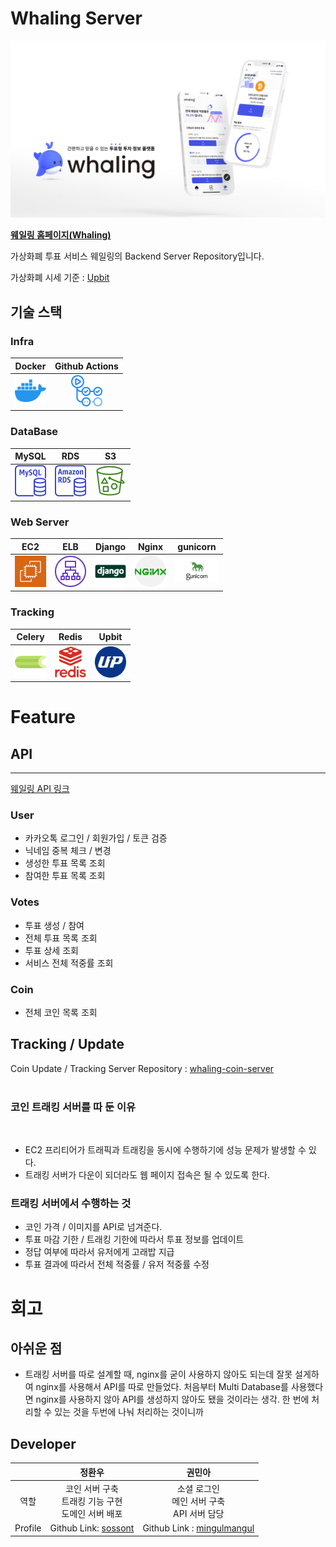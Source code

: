 # Whaling Server

<img src="./images/whaling.png" title="Whaling 화면"/>

**[웨일링 홈페이지(Whaling)](https://whaling.co.kr)**

가상화폐 투표 서비스 웨일링의 Backend Server Repository입니다.

가상화폐 시세 기준 :  [Upbit](https://upbit.com/home)

## 기술 스택

### Infra

|Docker|Github Actions|
|:---:|:---:|
|<img src = "./images/docker.png" width="50px" title="Docker"/>|<img src="./images/githubactions.png" width="50px" title="Github Actions"/>

### DataBase

|MySQL|RDS|S3|
|---|---|---|
|<img src="./images/mysql.png" width="50px"  title= "MySQL"/>|<img src="./images/RDS.png" width="50px"  title="RDS"/>|<img src="./images/S3.png" width="50px"  title="S3" />

### Web Server

|EC2|ELB|Django|Nginx|gunicorn|
|---|---|---|---|---|
|<img src="./images/EC2.png" width="50px"  title="EC2" />|<img src="./images/ELB.png" width="50px"  title="ELB" />|<img src="./images/django.png" width="50px"  title="Django" />|<img src="./images/nginx.png" width="50px"  title="Nginx" />|<img src="./images/gunicorn.png" width="70px"  title="gunicorn" />

### Tracking

|Celery|Redis|Upbit
|---|---|---|
|<img src="./images/celery.png" width="50px"  title="Celery" />|<img src="./images/redis.png" width="50px"  title="Redis" />|<img src="./images/upbit.svg" width="50px"  title="Upbit" />

# Feature

## API

---

[웨일링 API 링크](https://documenter.getpostman.com/view/18244416/UVXqDXg3)

### User

- 카카오톡 로그인 / 회원가입 / 토큰 검증
- 닉네임 중복 체크 / 변경
- 생성한 투표 목록 조회
- 참여한 투표 목록 조회

### Votes

- 투표 생성 / 참여
- 전체 투표 목록 조회
- 투표 상세 조회
- 서비스 전체 적중률 조회

### Coin

- 전체 코인 목록 조회

## Tracking / Update

Coin Update / Tracking Server Repository : [whaling-coin-server](https://github.com/team-whaling/whaling-coin-server)
<br/>
<br/>

### 코인 트래킹 서버를 따 둔 이유

<br/>

- EC2 프리티어가 트래픽과 트래킹을 동시에 수행하기에 성능 문제가 발생할 수 있다.
- 트래킹 서버가 다운이 되더라도 웹 페이지 접속은 될 수 있도록 한다.

### 트래킹 서버에서 수행하는 것

- 코인 가격 / 이미지를 API로 넘겨준다.
- 투표 마감 기한 / 트래킹 기한에 따라서 투표 정보를 업데이트
- 정답 여부에 따라서 유저에게 고래밥 지급
- 투표 결과에 따라서 전체 적중률 / 유저 적중률 수정

# 회고

## 아쉬운 점

- 트래킹 서버를 따로 설계할 때, nginx를 굳이 사용하지 않아도 되는데 잘못 설게하여 nginx를 사용해서 API를 따로 만들었다. 처음부터 Multi Database를 사용했다면 nginx를 사용하지 않아
  API를 생성하지 않아도 됐을 것이라는 생각. 한 번에 처리할 수 있는 것을 두번에 나눠 처리하는 것이니까

## Developer

|&nbsp;|정환우|권민아|
|:---:|:---:|:---:|
|역할|코인 서버 구축</br>트래킹 기능 구현</br> 도메인 서버 배포|소셜 로그인</br>메인 서버 구축</br>API 서버 담당|
|Profile|Github Link: [sossont](https://github.com/sossont)| Github Link : [mingulmangul](https://github.com/mingulmangul)
